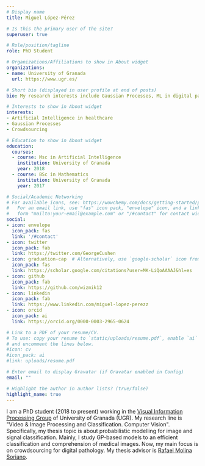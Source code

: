 ```yaml
---
# Display name
title: Miguel López-Pérez

# Is this the primary user of the site?
superuser: true

# Role/position/tagline
role: PhD Student

# Organizations/Affiliations to show in About widget
organizations:
- name: University of Granada
  url: https://www.ugr.es/

# Short bio (displayed in user profile at end of posts)
bio: My research interests include Gaussian Processes, ML in digital pathology and weakly supervised methods.

# Interests to show in About widget
interests:
- Artificial Intelligence in healthcare
- Gaussian Processes
- Crowdsourcing

# Education to show in About widget
education:
  courses:
  - course: Msc in Artificial Intelligence
    institution: University of Granada
    year: 2018
  - course: BSc in Mathematics
    institution: University of Granada
    year: 2017

# Social/Academic Networking
# For available icons, see: https://wowchemy.com/docs/getting-started/page-builder/#icons
#   For an email link, use "fas" icon pack, "envelope" icon, and a link in the
#   form "mailto:your-email@example.com" or "/#contact" for contact widget.
social:
- icon: envelope
  icon_pack: fas
  link: '/#contact'
- icon: twitter
  icon_pack: fab
  link: https://twitter.com/GeorgeCushen
- icon: graduation-cap  # Alternatively, use `google-scholar` icon from `ai` icon pack
  icon_pack: fas
  link: https://scholar.google.com/citations?user=MK-LiQoAAAAJ&hl=es
- icon: github
  icon_pack: fab
  link: https://github.com/wizmik12
- icon: linkedin
  icon_pack: fab
  link: https://www.linkedin.com/miguel-lopez-perezz
- icon: orcid
  icon_pack: ai
  link: https://orcid.org/0000-0003-2965-0624

# Link to a PDF of your resume/CV.
# To use: copy your resume to `static/uploads/resume.pdf`, enable `ai` icons in `params.toml`, 
# and uncomment the lines below.
#icon: cv
#icon_pack: ai
#link: uploads/resume.pdf

# Enter email to display Gravatar (if Gravatar enabled in Config)
email: ""

# Highlight the author in author lists? (true/false)
highlight_name: true
---
```


I am a PhD student (2018 to present) working in the [Visual Information Processing Group](https://decsai.ugr.es/vip/index.html) of  University of Granada (UGR). My research line is "Video & Image Processing and Classification. Computer Vision". Specifically, my thesis topic is about probabilistic modelling for image and signal classification. Mainly, I study GP-based models to an efficient classification and comprehension of medical images. Now, my main focus is on crowdsourcing for digital pathology. My thesis advisor is [Rafael Molina Soriano](https://decsai.ugr.es/~rms/).
